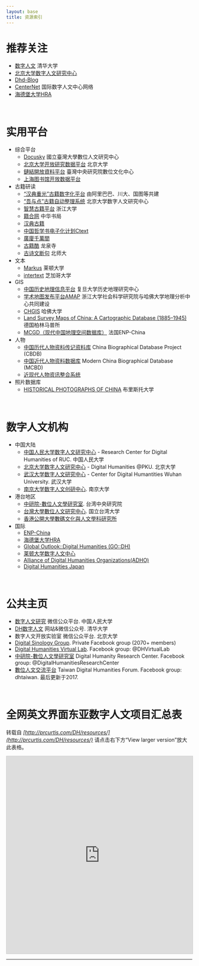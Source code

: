 ```yaml
---
layout: base 
title: 资源索引
---
```

# 推荐关注
* [数字人文](https://www.dhlib.cn/) 清华大学
* [北京大学数字人文研究中心](https://pkudh.org/)
* [Dhd-Blog](https://dhd-blog.org/)
* [CenterNet](https://dhcenternet.org/) 国际数字人文中心网络
* [海德堡大学HRA](http://hra.uni-hd.de/)

<br/>

# 实用平台
* 综合平台 
  * [Docusky](https://docusky.org.tw/DocuSky/home/v5/) 國立臺灣大學數位人文研究中心
  * [北京大学开放研究数据平台](https://opendata.pku.edu.cn/) 北京大学
  * [鏈結開放資料平台](https://data.ascdc.tw/) 臺灣中央研究院數位文化中心 
  * [上海图书馆开放数据平台](http://data.library.sh.cn/index)
* 古籍研读
  * [“汉典重光”古籍数字化平台](https://wenyuan.aliyun.com/home) 由阿里巴巴、川大、国图等共建
  * [“吾与点”古籍自动整理系统](https://wyd.kvlab.org/) 北京大学数字人文研究中心
  * [智慧古籍平台](https://csab.zju.edu.cn/) 浙江大学
  * [籍合网](http://www.ancientbooks.cn/) 中华书局
  * [汉典古籍](https://gj.zdic.net/)
  * [中国哲学书电子化计划Ctext](https://ctext.org/zhs)
  * [廣廈千萬間](https://tenthousandrooms.yale.edu/)
  * [古籍酷](https://www.gj.cool/gjcool/index) 龙泉寺
  * [古诗文断句](https://seg.shenshen.wiki/) 北师大 
* 文本
  * [Markus](https://dh.chinese-empires.eu/markus/beta/) 莱顿大学
  * [intertext](http://edoc.uchicago.edu/textccr/textconcordancer.php) 芝加哥大学
* GIS
  * [中国历史地理信息平台](http://timespace-china.fudan.edu.cn/) 复旦大学历史地理研究中心
  * [学术地图发布平台AMAP](http://amap.zju.edu.cn/) 浙江大学社会科学研究院与哈佛大学地理分析中心共同建设
  * [CHGIS](https://sites.fas.harvard.edu/~chgis/) 哈佛大学
  * [Land Survey Maps of China: A Cartographic Database (1885–1945)](https://chmap.mpiwg-berlin.mpg.de/lgtu/) 德国柏林马普所
  * [MCGD（现代中国地理空间数据库）](https://analytics.huma-num.fr/enpchina/MCGD_interface/) 法国ENP-China
* 人物 
  * [中国历代人物资料传记资料库](https://projects.iq.harvard.edu/cbdb/home) China Biographical Database Project (CBDB)
  * [中国近代人物资料数据库](https://heurist.huma-num.fr/h6-alpha/?db=ModernChinaBiographicalDatabase&website&id=109237) Modern China Biographical Database (MCBD)
  * [近现代人物资讯整合系统](https://mhdb.mh.sinica.edu.tw/mhpeople/index.php)
* 照片数据库
  * [HISTORICAL PHOTOGRAPHS OF CHINA](https://www.hpcbristol.net/) 布里斯托大学

<br/>

# 数字人文机构
* 中国大陆
  * [中国人民大学数字人文研究中心](http://dh.ruc.edu.cn/jggk/zxjj/index.htm) - Research Center for Digital Humanities of RUC. 中国人民大学
  * [北京大学数字人文研究中心](https://kvlab.org/) - Digital Humanities @PKU. 北京大学
  * [武汉大学数字人文研究中心](http://dh.whu.edu.cn) - Center for Digital Humantities Wuhan University. 武汉大学
  * [南京大学数字人文创研中心](https://ias.nju.edu.cn/szrwcyzx/list.htm). 南京大学
* 港台地区
  * [中研院-數位人文學研究室](http://www3.ihp.sinica.edu.tw/dhrctw/). 台湾中央研究院
  * [台灣大學數位人文研究中心](http://www.digital.ntu.edu.tw/). 国立台湾大学
  * [香港公開大學數碼文化與人文學科研究所](http://www.ouhk.edu.hk/wcsprd/Satellite?d=Touch&l=C_ASS&lang=chi&lid=1385176377965&pagename=OUHK%2FtcSubWeb)
* 国际
  * [ENP-China](https://www.enpchina.eu/)
  * [海德堡大学HRA](http://hra.uni-hd.de/)
  * [Global Outlook::Digital Humanities (GO::DH)](http://www.globaloutlookdh.org/)
  * [莱顿大学数字人文中心](https://www.universiteitleiden.nl/en/humanities/centre-for-digital-humanities)
  * [Alliance of Digital Humanities Organizations(ADHO)](https://adho.org/)
  * [Digital Humanities Japan](http://dhjapan.org/)

<br/>

# 公共主页
* [数字人文研究](https://mp.weixin.qq.com/s?search_click_id=17951366263623906136-1645720438093-471738&__biz=MzIwNTk2ODYzMg==&mid=2247489019&idx=1&sn=c59db5d00bbf0e4536a94e068fe9d07c&chksm=9729906ca05e197a2e15eb26f113d0f9f4a8e4587cc9016640afeb00ae76330c21007e1b693f&scene=3&subscene=10000&clicktime=1645720438&enterid=1645720438&ascene=65&devicetype=pad-android-29&version=2800133d&nettype=WIFI&lang=en&exportkey=AZ81Tz2t%2F6AAu1VkYSYPmJE%3D&pass_ticket=aKVVaFp6iBdp05BFWeWa%2FYhiH6YLI00AHN07fILiw7No9HilpoxkyVNO99SKnDRF&wx_header=3) 微信公众平台. 中国人民大学
* [DH数字人文](https://www.dhlib.cn/site/works/dhjournal) 网站&微信公众号. 清华大学
* 数字人文开放实验室 微信公众平台. 北京大学
* [Digital Sinology Group](https://www.facebook.com/groups/digitalsinologygroup). Private Facebook group (2070+ members)
* [Digital Humanities Virtual Lab](https://www.facebook.com/DHVirtualLab/). Facebook group: @DHVirtualLab
* [中研院-數位人文學研究室](https://www.facebook.com/DigitalHumanitiesResearchCenter) Digital Humanity Research Center. Facebook group: @DigitalHumanitiesResearchCenter
* [數位人文交流平台](http://www.dhtaiwan.org/數位人文交流平台) Taiwan Digital Humanities Forum. Facebook group: dhtaiwan. 最后更新于2017.

<br/>

# 全网英文界面东亚数字人文项目汇总表
  转载自 *[http://prcurtis.com/DH/resources/](http://prcurtis.com/DH/resources/)* 请点击右下方“View larger version”放大此表格。
  <iframe class="airtable-embed" src="https://airtable.com/embed/shrP9P1NSQXoG7Dhw?backgroundColor=blue&viewControls=on" frameborder="0" onmousewheel="" width="100%" height="533" style="background: transparent; border: 1px solid #ccc;"></iframe> 
  <hr />